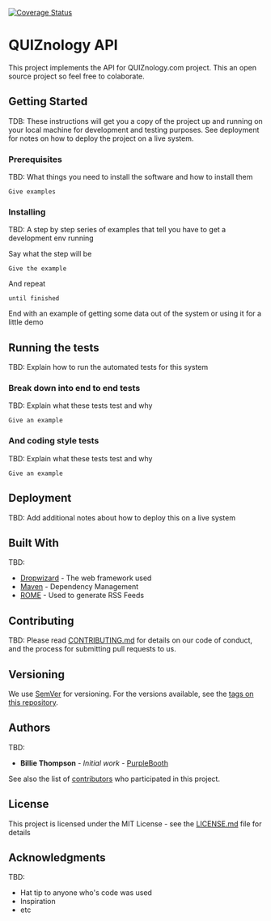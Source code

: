 [![Coverage Status](https://coveralls.io/repos/Quiznology/api.quiznology.com/badge.svg?branch=master)](https://coveralls.io/r/Quiznology/api.quiznology.com?branch=master)

# QUIZnology API

This project implements the API for QUIZnology.com project. This an open source project so feel free to colaborate.

## Getting Started

TDB:
These instructions will get you a copy of the project up and running on your local machine for development and testing purposes. See deployment for notes on how to deploy the project on a live system.

### Prerequisites

TBD:
What things you need to install the software and how to install them

```
Give examples
```

### Installing

TBD:
A step by step series of examples that tell you have to get a development env running

Say what the step will be

```
Give the example
```

And repeat

```
until finished
```

End with an example of getting some data out of the system or using it for a little demo

## Running the tests

TBD:
Explain how to run the automated tests for this system

### Break down into end to end tests

TBD:
Explain what these tests test and why

```
Give an example
```

### And coding style tests

TBD:
Explain what these tests test and why

```
Give an example
```

## Deployment

TBD:
Add additional notes about how to deploy this on a live system

## Built With

TBD:
* [Dropwizard](http://www.dropwizard.io/1.0.2/docs/) - The web framework used
* [Maven](https://maven.apache.org/) - Dependency Management
* [ROME](https://rometools.github.io/rome/) - Used to generate RSS Feeds

## Contributing

TBD:
Please read [CONTRIBUTING.md](https://gist.github.com/PurpleBooth/b24679402957c63ec426) for details on our code of conduct, and the process for submitting pull requests to us.

## Versioning

We use [SemVer](http://semver.org/) for versioning. For the versions available, see the [tags on this repository](https://github.com/your/project/tags).

## Authors

TBD:
* **Billie Thompson** - *Initial work* - [PurpleBooth](https://github.com/PurpleBooth)

See also the list of [contributors](https://github.com/your/project/contributors) who participated in this project.

## License

This project is licensed under the MIT License - see the [LICENSE.md](LICENSE.md) file for details

## Acknowledgments

TBD:
* Hat tip to anyone who's code was used
* Inspiration
* etc
